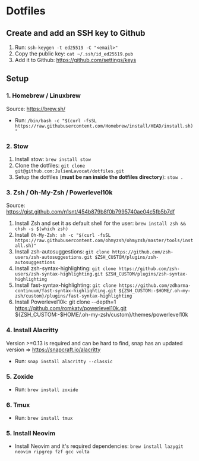 # Dotfiles

## Create and add an SSH key to Github

1. Run: `ssh-keygen -t ed25519 -C "<email>"`
2. Copy the public key: `cat ~/.ssh/id_ed25519.pub`
3. Add it to Github: https://github.com/settings/keys

## Setup

### 1. Homebrew / Linuxbrew

Source: https://brew.sh/
- Run: `/bin/bash -c "$(curl -fsSL https://raw.githubusercontent.com/Homebrew/install/HEAD/install.sh)"`

### 2. Stow

1. Install stow: `brew install stow`
2. Clone the dotfiles: `git clone git@github.com:JulienLavocat/dotfiles.git`
3. Setup the dotfiles (**must be ran inside the dotfiles directory**): `stow .`

### 3. Zsh / Oh-My-Zsh / Powerlevel10k

Source: https://gist.github.com/n1snt/454b879b8f0b7995740ae04c5fb5b7df
1. Install Zsh and set it as default shell for the user: `brew install zsh && chsh -s $(which zsh)`
2. Install `Oh-My-Zsh: sh -c "$(curl -fsSL https://raw.githubusercontent.com/ohmyzsh/ohmyzsh/master/tools/install.sh)"`
2. Install zsh-autosuggestions: `git clone https://github.com/zsh-users/zsh-autosuggestions.git $ZSH_CUSTOM/plugins/zsh-autosuggestions`
3. Install zsh-syntax-highlighting: `git clone https://github.com/zsh-users/zsh-syntax-highlighting.git $ZSH_CUSTOM/plugins/zsh-syntax-highlighting`
4. Install fast-syntax-highlighting: `git clone https://github.com/zdharma-continuum/fast-syntax-highlighting.git ${ZSH_CUSTOM:-$HOME/.oh-my-zsh/custom}/plugins/fast-syntax-highlighting`
5. Install Powerlevel10k: git clone --depth=1 https://github.com/romkatv/powerlevel10k.git ${ZSH_CUSTOM:-$HOME/.oh-my-zsh/custom}/themes/powerlevel10k

### 4. Install Alacritty

Version >=0.13 is required and can be hard to find, snap has an updated version => https://snapcraft.io/alacritty
- Run: `snap install alacritty --classic`

### 5. Zoxide

- Run: `brew install zoxide`

### 6. Tmux

- Run: `brew install tmux`

### 5. Install Neovim

- Install Neovim and it's required dependencies: `brew install lazygit neovim ripgrep fzf gcc volta`
